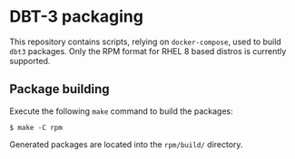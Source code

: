 # DBT-3 packaging

This repository contains scripts, relying on `docker-compose`, used to build
`dbt3` packages. Only the RPM format for RHEL 8 based distros is currently
supported.

## Package building

Execute the following `make` command to build the packages:
```console
$ make -C rpm
```

Generated packages are located into the `rpm/build/` directory.
